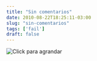 ```yaml
---
title: "Sin comentarios"
date: 2010-08-22T18:25:11-03:00
slug: "sin-comentarios"
tags: ['fail']
draft: false
---
```


![Click para
agrandar](EstrategiaDigitalFront.jpg)
